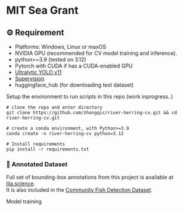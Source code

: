 # MIT Sea Grant 


## ⚙️ Requirement
  * Platforms: Windows, Linux or maxOS
  * NVIDIA GPU (recommended for CV model training and inference).
  * python>=3.9 (tested on 3.12)
  * Pytorch with CUDA if has a CUDA-enabled GPU
  * [Ultralytic YOLO v11](https://github.com/ultralytics/ultralytics)
  * [Supervision](https://supervision.roboflow.com/latest/)
  * huggingface_hub (for downloading test dataset)

Setup the environment to run scripts in this repo (work inprogress..)
```
# clone the repo and enter directory
git clone https://github.com/zhongqic/river-herring-cv.git && cd river-herring-cv.git

# create a conda environment, with Python>=3.9
conda create -n river-herring-cv python=3.12

# Install requirements
pip install -r requirements.txt
```


### 📁 Annotated Dataset
Full set of bounding-box annotations from this project is available at [lila.science](https://lila.science/datasets/mit-sea-grant-river-herring/).      
It is also included in the [Community Fish Detection Dataset](https://lila.science/datasets/community-fish-detection-dataset/).  


Model training







